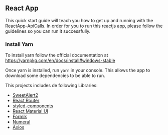 ## React App


This quick start guide will teach you how to get up and running with the ReactApp-ApiCalls. In order for you to run this reactjs app, please follow the guidelines so you can run it successfully.

### Install Yarn
To install yarn follow the official documentation at https://yarnpkg.com/en/docs/install#windows-stable


Once yarn is installed, run ```yarn``` in your console. This allows the app to download some dependencies to be able to run.



This projects includes de following Libraries:

* [SweetAlert2](https://sweetalert2.github.io/)
* [React Router](https://www.npmjs.com/package/react-router-dom)
* [styled-components](https://www.styled-components.com/)
* [React Material UI](https://material-ui.com/getting-started/installation/)
* [Formik](https://jaredpalmer.com/formik/docs/overview)
* [Numeral](http://numeraljs.com/)
* [Axios](https://www.npmjs.com/package/axios)



```
